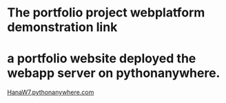 # The portfolio project webplatform demonstration link 
# a portfolio website deployed the webapp server on pythonanywhere.

[HanaW7.pythonanywhere.com](http://hanaw7.pythonanywhere.com/index.html)
